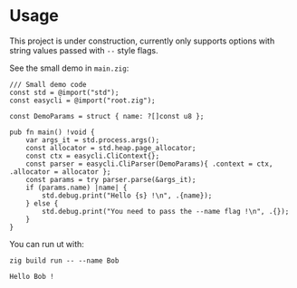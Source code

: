 # Usage
This project is under construction, currently only supports options with string values passed with `--` style flags.

See the small demo in `main.zig`:
```zig
/// Small demo code
const std = @import("std");
const easycli = @import("root.zig");

const DemoParams = struct { name: ?[]const u8 };

pub fn main() !void {
    var args_it = std.process.args();
    const allocator = std.heap.page_allocator;
    const ctx = easycli.CliContext{};
    const parser = easycli.CliParser(DemoParams){ .context = ctx, .allocator = allocator };
    const params = try parser.parse(&args_it);
    if (params.name) |name| {
        std.debug.print("Hello {s} !\n", .{name});
    } else {
        std.debug.print("You need to pass the --name flag !\n", .{});
    }
}
```

You can run ut with:
```zig
zig build run -- --name Bob

Hello Bob !
```
